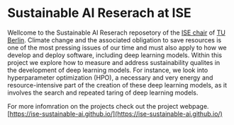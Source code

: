 # Sustainable AI Reserach at ISE 

Wellcome to the Sustainable AI Reserach reposetory of the [ISE chair](tu.berlin/ise) of [TU Berlin](tu.berlin). 
Climate change and the associated obligation to save resources is one of the most pressing issues of our time and must also apply to how we develop and deploy software, including deep learning models. 
Within this project we explore how to measure and address sustainability qualites in the development of deep learning models. For instance, we look into hyperparameter optimization (HPO), a necessary and very energy and resource-intensive part of the creation of these deep learning models, as it involves the search and repeated taring of deep learning models. 

For more infomration on the projects check out the project webpage. [https://ise-sustainable-ai.github.io/](https://ise-sustainable-ai.github.io/)
